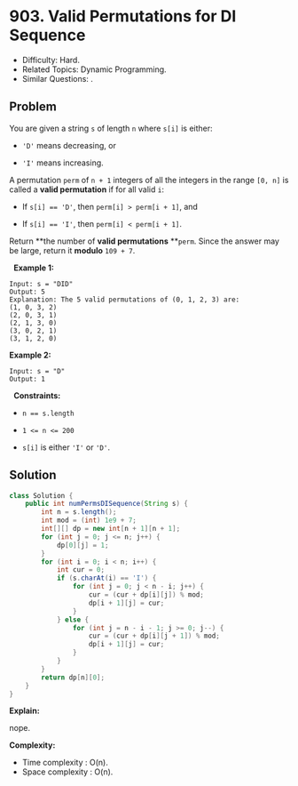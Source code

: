 # 903. Valid Permutations for DI Sequence

- Difficulty: Hard.
- Related Topics: Dynamic Programming.
- Similar Questions: .

## Problem

You are given a string ```s``` of length ```n``` where ```s[i]``` is either:


	
- ```'D'``` means decreasing, or
	
- ```'I'``` means increasing.


A permutation ```perm``` of ```n + 1``` integers of all the integers in the range ```[0, n]``` is called a **valid permutation** if for all valid ```i```:


	
- If ```s[i] == 'D'```, then ```perm[i] > perm[i + 1]```, and
	
- If ```s[i] == 'I'```, then ```perm[i] < perm[i + 1]```.


Return **the number of **valid permutations** **```perm```. Since the answer may be large, return it **modulo** ```109 + 7```.

 
**Example 1:**

```
Input: s = "DID"
Output: 5
Explanation: The 5 valid permutations of (0, 1, 2, 3) are:
(1, 0, 3, 2)
(2, 0, 3, 1)
(2, 1, 3, 0)
(3, 0, 2, 1)
(3, 1, 2, 0)
```

**Example 2:**

```
Input: s = "D"
Output: 1
```

 
**Constraints:**


	
- ```n == s.length```
	
- ```1 <= n <= 200```
	
- ```s[i]``` is either ```'I'``` or ```'D'```.



## Solution

```java
class Solution {
    public int numPermsDISequence(String s) {
        int n = s.length();
        int mod = (int) 1e9 + 7;
        int[][] dp = new int[n + 1][n + 1];
        for (int j = 0; j <= n; j++) {
            dp[0][j] = 1;
        }
        for (int i = 0; i < n; i++) {
            int cur = 0;
            if (s.charAt(i) == 'I') {
                for (int j = 0; j < n - i; j++) {
                    cur = (cur + dp[i][j]) % mod;
                    dp[i + 1][j] = cur;
                }
            } else {
                for (int j = n - i - 1; j >= 0; j--) {
                    cur = (cur + dp[i][j + 1]) % mod;
                    dp[i + 1][j] = cur;
                }
            }
        }
        return dp[n][0];
    }
}
```

**Explain:**

nope.

**Complexity:**

* Time complexity : O(n).
* Space complexity : O(n).
